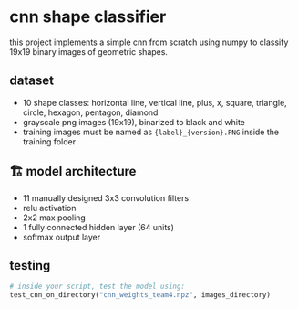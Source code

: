 #  cnn shape classifier

this project implements a simple cnn from scratch using numpy to classify 19x19 binary images of geometric shapes.

##  dataset
- 10 shape classes: horizontal line, vertical line, plus, x, square, triangle, circle, hexagon, pentagon, diamond
- grayscale png images (19x19), binarized to black and white
- training images must be named as `{label}_{version}.PNG` inside the training folder

## 🏗 model architecture
- 11 manually designed 3x3 convolution filters
- relu activation
- 2x2 max pooling
- 1 fully connected hidden layer (64 units)
- softmax output layer

##  testing
```python
# inside your script, test the model using:
test_cnn_on_directory("cnn_weights_team4.npz", images_directory)
